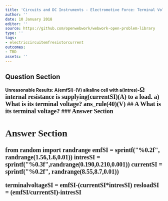 ```yaml
---
title: 'Circuits and DC Instruments - Electromotive Force: Terminal Voltage'
author: ''
date: 10 January 2018
editor: ''
source: https://github.com/openwebwork/webwork-open-problem-library
type: ''
tags:
- electriccircuitemfresistorcurrent
outcomes:
- TBD
assets: ''
---
```


## Question Section 

<b>
<b>Unreasonable Results:<b> A(emfSI)-(V) alkaline cell with a(intres)-<span style="font-family: 'Times'; font-size: 20px";>&Omega;<span> internal resistance is supplying(currentSI)(A) to a load.
a) What is its terminal voltage?
ans_rule(40)(V)
## A
What is its terminal voltage?
### Answer Section


## Answer Section

from random import randrange
emfSI = sprintf("%0.2f", randrange(1.56,1.6,0.01))
intresSI = sprintf("%0.3f",randrange(0.190,0.210,0.001))
currentSI = sprintf("%0.2f", randrange(8.55,8.7,0.01))

terminalvoltageSI = emfSI-(currentSI*intresSI)
resloadSI = (emfSI/currentSI)-intresSI